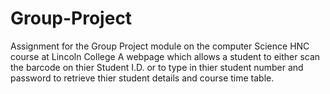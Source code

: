 # Group-Project
Assignment for the Group Project module on the computer Science HNC course at Lincoln College
A webpage which allows a student to either scan the barcode on thier Student I.D. or to type in thier student number and password to retrieve thier student details and course time table. 
